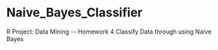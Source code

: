 # Naive_Bayes_Classifier
  R Project: Data Mining -- Homework 4
Classify Data through using Naïve Bayes
